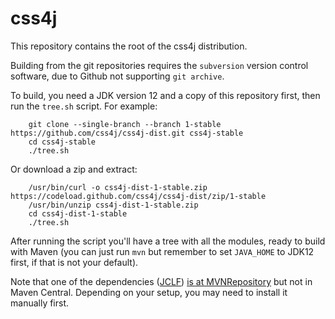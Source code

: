 # css4j

This repository contains the root of the css4j distribution.

Building from the git repositories requires the `subversion` version control software, due to Github not supporting `git archive`.

To build, you need a JDK version 12 and a copy of this repository first, then run the `tree.sh` script. For example:
```
    git clone --single-branch --branch 1-stable https://github.com/css4j/css4j-dist.git css4j-stable
    cd css4j-stable
    ./tree.sh
```
Or download a zip and extract:
```
    /usr/bin/curl -o css4j-dist-1-stable.zip https://codeload.github.com/css4j/css4j-dist/zip/1-stable
    /usr/bin/unzip css4j-dist-1-stable.zip
    cd css4j-dist-1-stable
    ./tree.sh
```
After running the script you'll have a tree with all the modules, ready to build with Maven (you can just run `mvn` but remember to set `JAVA_HOME` to JDK12 first, if that is not your default).

Note that one of the dependencies ([JCLF](https://sourceforge.net/projects/jclf/)) [is at MVNRepository](https://mvnrepository.com/artifact/io.sf.jclf/jclf) but not in Maven Central. Depending on your setup, you may need to install it manually first.
